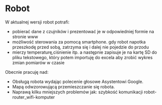 # Robot

W aktualnej wersji robot potrafi:
- pobierać dane z czujników i prezentować je w odpowiedniej formie na stronie www
- możliwość sterowania za pomocą smartphone. gdy robot napotka przeszkodę przed sobą, zatrzyma się i dalej nie pojedzie do przodu
- mierzy temperaturę,ciśnienie itp. a następnie zapisuje je na kartę SD do pliku tekstowego, który potem importuję do excela aby zrobić wykres zmian pomiarów w czasie

Obecnie pracuję nad:
- Obsługą robota wydając polecenie głosowe Asystentowi Google.
- Mapą odwzorowującą przemieszczanie się robota.
- Naprawą kilku mniejszych problemów jak: szybkość komunikacji robot-router_wifi-komputer
